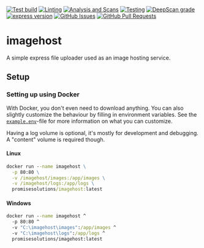 [![Test build](https://img.shields.io/github/workflow/status/biaw/imagehost/Build%20and%20publish)](https://github.com/biaw/imagehost/actions/workflows/build-and-publish.yml)
[![Linting](https://img.shields.io/github/workflow/status/biaw/imagehost/Linting?label=quality)](https://github.com/biaw/imagehost/actions/workflows/linting.yml)
[![Analysis and Scans](https://img.shields.io/github/workflow/status/biaw/imagehost/Analysis%20and%20Scans?label=scan)](https://github.com/biaw/imagehost/actions/workflows/analysis-and-scans.yml)
[![Testing](https://img.shields.io/github/workflow/status/biaw/imagehost/Testing?label=tests)](https://github.com/biaw/imagehost/actions/workflows/testing.yml)
[![DeepScan grade](https://deepscan.io/api/teams/16173/projects/19610/branches/511873/badge/grade.svg)](https://deepscan.io/dashboard#view=project&tid=16173&pid=19610&bid=511873)
[![express version](https://img.shields.io/github/package-json/dependency-version/biaw/imagehost/express)](https://www.npmjs.com/package/express)
[![GitHub Issues](https://img.shields.io/github/issues-raw/biaw/imagehost.svg)](https://github.com/biaw/imagehost/issues)
[![GitHub Pull Requests](https://img.shields.io/github/issues-pr-raw/biaw/imagehost.svg)](https://github.com/biaw/imagehost/pulls)

# imagehost

A simple express file uploader used as an image hosting service.

## Setup

### Setting up using Docker

With Docker, you don't even need to download anything. You can also slightly customize the behaviour by filling in environment variables. See the [`example.env`](https://github.com/biaw/imagehost/blob/master/example.env)-file for more information on what you can customize.

Having a log volume is optional, it's mostly for development and debugging. A "content" volume is required though.

#### Linux

```cmd
docker run --name imagehost \
  -p 80:80 \
  -v /imagehost/images:/app/images \
  -v /imagehost/logs:/app/logs \
  promisesolutions/imagehost:latest
```

#### Windows

```cmd
docker run --name imagehost ^
  -p 80:80 ^
  -v "C:\imagehost\images":/app/images ^
  -v "C:\imagehost\logs":/app/logs ^
  promisesolutions/imagehost:latest
```